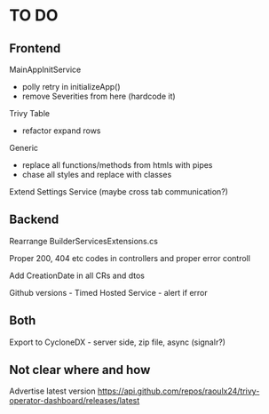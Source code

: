 # TO DO

## Frontend

MainAppInitService
- polly retry in initializeApp()
- remove Severities from here (hardcode it)

Trivy Table
- refactor expand rows

Generic
- replace all functions/methods from htmls with pipes
- chase all styles and replace with classes

Extend Settings Service (maybe cross tab communication?)

## Backend

Rearrange BuilderServicesExtensions.cs

Proper 200, 404 etc codes in controllers and proper error controll

Add CreationDate in all CRs and dtos

Github versions - Timed Hosted Service - alert if error

## Both

Export to CycloneDX - server side, zip file, async (signalr?)

## Not clear where and how

Advertise latest version
https://api.github.com/repos/raoulx24/trivy-operator-dashboard/releases/latest
